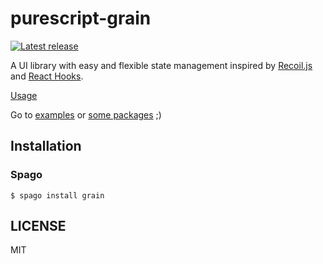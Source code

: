 # purescript-grain

[![Latest release](http://img.shields.io/github/release/purescript-grain/purescript-grain.svg)](https://github.com/purescript-grain/purescript-grain/releases)

A UI library with easy and flexible state management inspired by [Recoil.js](https://recoiljs.org/) and [React Hooks](https://reactjs.org/docs/hooks-intro.html).

[Usage](https://github.com/purescript-grain/purescript-grain/tree/master/Usage.md)

Go to [examples](https://github.com/purescript-grain/purescript-grain/tree/master/examples) or [some packages](https://github.com/purescript-grain) ;)

## Installation

### Spago

```
$ spago install grain
```

## LICENSE

MIT
